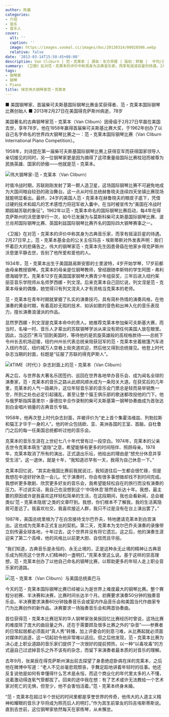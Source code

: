 ```yaml
---
author: 陈晨
categories:
- 介绍
- 音乐
- 音乐人
cover:
  alt: ''
  caption: ''
  image: https://images.soomal.cc/images/doc/20130314/00028506.webp
  relative: false
date: '2013-03-14T15:50:45+08:00'
description: Van Cliburn | 范・克莱本 | 源自：东方早报 | 版权：转载 |  平均/总评分：10.00/10
summary: 《卫报》在对范・克莱本的评价中称其身为古典音乐家，而享有摇滚巨星的待遇。2月27日早上，范・克莱本基金会的公关主任玛吉・埃斯蒂斯对外发表声明：我们怀着巨大的悲痛告之，伟大的钢琴家范・克莱本先生因患骨癌在他家乡得克萨斯州沃思堡平静去世，告别了他所爱和爱他的人。
tags:
- 钢琴家
- 钢琴
- Piano
title: 悼念伟大钢琴家范・克莱本
---
```


■ 美国钢琴家、首届柴可夫斯基国际钢琴比赛金奖获得者、范・克莱本国际钢琴比赛创始人
■ 2013年2月27日在美国得克萨斯州病逝，78岁



美国著名的古典钢琴家范・克莱本（Van Cliburn）因骨癌于2月27日早晨在美国去世，享年78岁。他在1958年赢得首届柴可夫斯基比赛大奖，于1962年创办了以自己名字命名的世界四大钢琴比赛之一：范・克莱本国际钢琴比赛（Van Cliburn International Piano Competition）。

1958年，刘诗昆在第一届柴可夫斯基国际钢琴比赛上获得亚军而获得国家领导人亲切接见的同时，另一位钢琴家更是因为摘得了这项重量级国际比赛桂冠而被尊为民族英雄、国家的骄傲――他就是范・克莱本。

![伟大钢琴家-范・克莱本（Van Cliburn）](https://images.soomal.cc/images/doc/20130314/00028503.webp)





时值冷战时期，苏联刚刚发射了第一颗人造卫星，这场国际钢琴比赛不可避免地成为大国间暗自较劲的政治舞台。这一点从时任总统赫鲁晓夫连续四天坐镇比赛现场就能明显看出。最终，24岁的美国人范・克莱本在赫鲁晓夫的眼皮子底下，凭借过硬的技术和超凡的艺术感悟力将冠军收入囊中，在当时被宣传为“美国在冷战时期超越苏联的象征”。1962年以范・克莱本命名的国际钢琴比赛启动，每4年在得克萨斯州的沃思堡举行一次，如今已发展为与莫斯科柴可夫斯基国际钢琴比赛、波兰肖邦国际钢琴比赛、英国利兹国际钢琴比赛齐名的国际四大钢琴赛事之一。

《卫报》在对范・克莱本的评价中称其身为古典音乐家，而享有摇滚巨星的待遇。2月27日早上，范・克莱本基金会的公关主任玛吉・埃斯蒂斯对外发表声明：我们怀着巨大的悲痛告之，伟大的钢琴家范・克莱本先生因患骨癌在他家乡得克萨斯州沃思堡平静去世，告别了他所爱和爱他的人。

1934年，范・克莱本出生于美国路易斯安那的士里波特，4岁开始学琴，17岁前都由母亲教授钢琴。克莱本的母亲是位钢琴教师，曾经跟随李斯特的学生阿图・弗利德海姆学艺。克莱本12岁在美国国家钢琴大赛青少年组获奖，三年后进入纽约茱丽亚音乐学院师从名师罗西娜・列文涅。后来克莱本自己回忆说，列文涅是范・克莱本母亲的偶像，她觉得只有列文涅夫人才有资格当克莱本的老师。

范・克莱本在青年时期就掌握了扎实的演奏技巧，具有简朴热情的演奏风格，在他演奏的黄金时期，有着高妙无瑕的技术、如诉如歌的音色和出神入化的音乐表现力，擅长演奏浪漫派的作品。

显然罗西娜・列文涅是克莱本命中的贵人。她推荐克莱本参加柴可夫斯基大赛，而当时，名噪一时、音乐人才辈出的苏联钢琴学派从来没有把任何美国人放在眼里。因此，当这匹“黑马”回到美国时，等待他的是凯旋英雄般的高规格款待――总统下令州长去机场迎接，纽约州州长代表总统亲陪获冠军的范・克莱本坐着敞篷汽车进入纽约市区，纽约城万人空巷上街夹道欢迎，然后他又得到总统接见。他登上时代杂志当期的封面，标题是“征服了苏联的得克萨斯人”。

![《TIME（时代）》杂志封面上的范・克莱本（Van Cliburn）](https://images.soomal.cc/images/doc/20130314/00028504.webp)





再之后，与世界各大著名乐团签约、巡回在世界各地举办音乐会、成为闻名全球的演奏家，范・克莱本的音乐之路从此顺风顺水成为一条阳关大道。在获奖后的几年里，克莱本的人气一路飙升，这位年轻音乐家的音乐会门票总是轻而易举销售一空，所到之处也必定引起骚乱，甚至让整个猫王俱乐部的歌迷都改投他的门下。他与俄罗斯指挥基里尔・康德拉辛合作录制的柴可夫斯基第一钢琴协奏曲成为首张达到白金唱片销量的古典音乐专辑。

1958年，他再次登上时代杂志封面，并被评价为“史上首个集霍洛维兹、列勃拉斯和猫王才华于一身的人”。他的听众包括欧、亚、美洲各国的王室、首脑，自杜鲁门之后的每一任美国总统都听过他的音乐会。

克莱本的音乐生涯在上世纪七八十年代曾有过一段空白。1974年，克莱本的父亲去世令克莱本萌生“退隐”之意，希望能够有更多的时间陪伴、照顾母亲。1978年，克莱本取消了所有的演出，正式退出乐坛，他给出的理由是“想充分休息并享受生活”。这一退休，就是十年，“我知道迟早有一天，我得为自己休息一下。”

克莱本回忆说，“其实赴俄国比赛前我就说过，我知道往后一生都会很忙碌，但是我想在中途好好休息一会儿。忙于演奏时，你会有很多事想做却找不到时间完成。我想听更多歌剧、欣赏更多好友的音乐会，我希望能轻松自在的旅行而没有演奏的压力。不过说实话，我自己也没想到这个‘中场休息’居然会长达十年。我想，最主要的原因或许是我喜欢这样轻松简单的生活，在这段期间，我也会看新闻，总会被类似‘范・克莱本隐居’之类的文章吓到。我想，你们根本不了解我，我的生活离隐居可差远了。我喜欢社交，我喜欢接近人群，我只不过是没有在台上演出罢了。”

1987年，美国总统里根为了在白宫接待戈尔巴乔夫，特地邀请克莱本到白宫演出。这也成为克莱本正式复出的契机。第二天，克莱本为戈尔巴乔夫演奏的录像带立刻传遍全球各地，十年过去，这个世界并没有将它遗忘。这之后，他的演奏生涯迎来了第二个高峰，他的风格比以前更大胆、自信而且华丽。

“我们知道，古典音乐是永恒的、永无止境的，正是这种永无止境的精神让古典音乐成为照亮这个世界人们精神的一盏明灯。”克莱本曾这么说。基于这样的崇高理想，范・克莱本创办了以他自己命名的钢琴比赛，以帮助更多的年轻人走上职业音乐家的道路。

![范・克莱本（Van Cliburn）与美国总统奥巴马](https://images.soomal.cc/images/doc/20130314/00028505.webp)





今天的范・克莱本国际钢琴比赛已经被认为是世界上难度最大的钢琴比赛。整个赛程分初赛、半决赛和决赛，比赛时间长达半个月。初赛要求演奏50分钟的独奏音乐会。半决赛要求演奏60分钟独奏音乐会或室内作品音乐会和美国当代作曲家专门为比赛创作的新作品。决赛要求一场独奏音乐会和两首协奏曲。

首位获得范・克莱本比赛冠军的华人钢琴家张昊辰回忆比赛经历时曾说，这场比赛的难度除了庞大的曲目量之外，还在于需要顾及很多比赛之外的“杂音”――参赛者的日常起居都必须面对“真人秀”转播，加上评委会的刻意刁难，从比赛起就必须面对媒体的追逐，这一切起初令他非常难以适应。但之后他发现，范・克莱本比赛为决心走上职业道路的音乐家们提供了一次很好的提前预热，以一种“以毒攻毒”的方式逼自己过滤掉音乐之外不该有的杂念，而留下来演奏者最本质的对音乐的理解。

去年9月，张昊辰在得克萨斯州演出前去探望了身患绝症卧病在床的克莱本，之后他在微博中写道：“老人不见丝毫悲观颓丧，手舞足蹈地讲着年轻时的往事。他还反复说他是如何有幸懂得什么艺术是永恒，而这个商业化的年代里太多的人不懂，说着激动得连氧气管都拔了。回来的途中我在想：有了艺术或许无法教给一个艺术家对死亡的无惧，但至少，他不会害怕活着。”范・克莱本终身未婚。

“范・克莱本在超过半个世纪的时间里都是享誉世界的传奇，他伟大的人道主义精神和耀眼的音乐才华将成为照亮后人的明灯。”作为其生前挚友的玛吉埃斯蒂斯说。直到去世前，这位钢琴家依然每天在家练琴，从未懈怠。